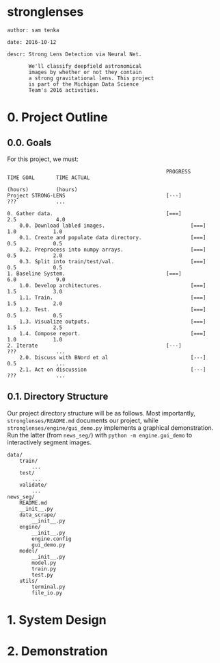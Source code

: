# stronglenses
    author: sam tenka

    date: 2016-10-12

    descr: Strong Lens Detection via Neural Net.

           We'll classify deepfield astronomical
           images by whether or not they contain
           a strong gravitational lens. This project
           is part of the Michigan Data Science
           Team's 2016 activities.

# 0. Project Outline

## 0.0. Goals

For this project, we must:

                                                        PROGRESS        TIME GOAL       TIME ACTUAL
                                                                        (hours)         (hours)
    Project STRONG-LENS                                 [---]           ???             ...            
  
    0. Gather data.                                     [===]           2.5             4.0 
        0.0. Download labled images.                            [===]           1.0            1.0
        0.1. Create and populate data directory.                [===]           0.5            0.5
        0.2. Preprocess into numpy arrays.                      [===]           0.5            2.0
        0.3. Split into train/test/val.                         [===]           0.5            0.5
    1. Baseline System.                                 [===]           6.0             9.0
        1.0. Develop architectures.                             [===]           1.5            3.0
        1.1. Train.                                             [===]           1.5            2.0
        1.2. Test.                                              [===]           0.5            0.5
        1.3. Visualize outputs.                                 [===]           1.5            2.5
        1.4. Compose report.                                    [===]           1.0            1.0
    2. Iterate                                          [---]           ???             ...
        2.0. Discuss with BNord et al                           [---]           0.5             ...
        2.1. Act on discussion                                  [---]           ???             ...

## 0.1. Directory Structure

Our project directory structure will be as follows. Most importantly,
`stronglenses/README.md` documents our project, while
`stronglenses/engine/gui_demo.py` implements a graphical demonstration.
Run the latter (from `news_seg/`) with `python -m engine.gui_demo` 
to interactively segment images. 

    data/
        train/
            ...
        test/
            ...
        validate/
            ...
    news_seg/
        README.md
        __init__.py
        data_scrape/
            __init__.py
        engine/
            __init__.py
            engine.config
            gui_demo.py
        model/
            __init__.py
            model.py
            train.py
            test.py
        utils/
            terminal.py
            file_io.py

# 1. System Design

# 2. Demonstration


